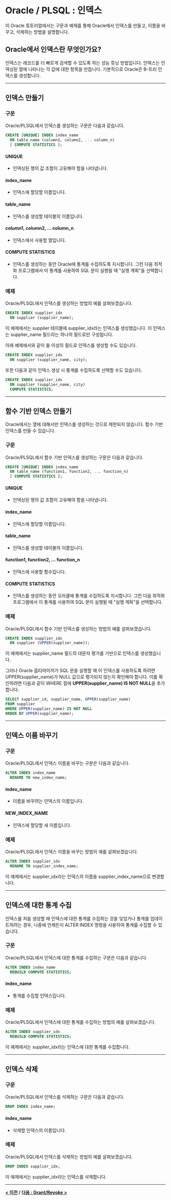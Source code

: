# Oracle / PLSQL : 인덱스

이 Oracle 튜토리얼에서는 구문과 예제를 통해 Oracle에서 인덱스를 만들고, 이름을 바꾸고, 삭제하는 방법을 설명합니다.

## Oracle에서 인덱스란 무엇인가요?
인덱스는 레코드를 더 빠르게 검색할 수 있도록 하는 성능 튜닝 방법입니다. 인덱스는 인덱싱된 열에 나타나는 각 값에 대한 항목을 만듭니다. 기본적으로 Oracle은 B-트리 인덱스를 생성합니다.

---
## 인덱스 만들기

### 구문
Oracle/PLSQL에서 인덱스를 생성하는 구문은 다음과 같습니다.
```sql
CREATE [UNIQUE] INDEX index_name
  ON table_name (column1, column2, ... column_n)
  [ COMPUTE STATISTICS ];
```
#### **UNIQUE**
- 인덱싱된 행의 값 조합이 고유해야 함을 나타냅니다.
#### **index_name**
- 인덱스에 할당할 이름입니다.
#### **table_name**
- 인덱스를 생성할 테이블의 이름입니다.
#### **column1, column2, ... column_n**
- 인덱스에서 사용할 열입니다.
#### **COMPUTE STATISTICS**
- 인덱스를 생성하는 동안 Oracle에 통계를 수집하도록 지시합니다. 그런 다음 최적화 프로그램에서 이 통계를 사용하여 SQL 문이 실행될 때 "실행 계획"을 선택합니다.

### 예제
Oracle/PLSQL에서 인덱스를 생성하는 방법의 예를 살펴보겠습니다.
```sql
CREATE INDEX supplier_idx
  ON supplier (supplier_name);
```
이 예제에서는 supplier 테이블에 supplier_idx라는 인덱스를 생성했습니다. 이 인덱스는 supplier_name 필드라는 하나의 필드로만 구성됩니다.

아래 예제에서와 같이 둘 이상의 필드로 인덱스를 생성할 수도 있습니다.
```sql
CREATE INDEX supplier_idx
  ON supplier (supplier_name, city);
```
또한 다음과 같이 인덱스 생성 시 통계를 수집하도록 선택할 수도 있습니다.
```sql
CREATE INDEX supplier_idx
  ON supplier (supplier_name, city)
  COMPUTE STATISTICS;
```

---
## 함수 기반 인덱스 만들기
Oracle에서는 열에 대해서만 인덱스를 생성하는 것으로 제한되지 않습니다. 함수 기반 인덱스를 만들 수 있습니다.

### 구문
Oracle/PLSQL에서 함수 기반 인덱스를 생성하는 구문은 다음과 같습니다.
```sql
CREATE [UNIQUE] INDEX index_name
  ON table_name (function1, function2, ... function_n)
  [ COMPUTE STATISTICS ];
```
#### **UNIQUE**
- 인덱싱된 행의 값 조합이 고유해야 함을 나타냅니다.
#### **index_name**
- 인덱스에 할당할 이름입니다.
#### **table_name**
- 인덱스를 생성할 테이블의 이름입니다.
#### **function1, function2, ... function_n**
- 인덱스에 사용할 함수입니다.
#### **COMPUTE STATISTICS**
- 인덱스를 생성하는 동안 오라클에 통계를 수집하도록 지시합니다. 그런 다음 최적화 프로그램에서 이 통계를 사용하여 SQL 문이 실행될 때 "실행 계획"을 선택합니다.

### 예제
Oracle/PLSQL에서 함수 기반 인덱스를 생성하는 방법의 예를 살펴보겠습니다.
```sql
CREATE INDEX supplier_idx
  ON supplier (UPPER(supplier_name));
```
이 예제에서는 supplier_name 필드의 대문자 평가를 기반으로 인덱스를 생성했습니다.

그러나 Oracle 옵티마이저가 SQL 문을 실행할 때 이 인덱스를 사용하도록 하려면 UPPER(supplier_name)가 NULL 값으로 평가되지 않는지 확인해야 합니다. 이를 확인하려면 다음과 같이 WHERE 절에 **UPPER(supplier_name) IS NOT NULL**을 추가합니다.
```sql
SELECT supplier_id, supplier_name, UPPER(supplier_name)
FROM supplier
WHERE UPPER(supplier_name) IS NOT NULL
ORDER BY UPPER(supplier_name);
```

---
## 인덱스 이름 바꾸기

### 구문
Oracle/PLSQL에서 인덱스 이름을 바꾸는 구문은 다음과 같습니다.
```sql
ALTER INDEX index_name
  RENAME TO new_index_name;
```
#### **index_name**
- 이름을 바꾸려는 인덱스의 이름입니다.
#### **NEW_INDEX_NAME**
- 인덱스에 할당할 새 이름입니다.

### 예제
Oracle/PLSQL에서 인덱스 이름을 바꾸는 방법의 예를 살펴보겠습니다.
```sql
ALTER INDEX supplier_idx
  RENAME TO supplier_index_name;
```
이 예제에서는 supplier_idx라는 인덱스의 이름을 supplier_index_name으로 변경합니다.

---
## 인덱스에 대한 통계 수집
인덱스를 처음 생성할 때 인덱스에 대한 통계를 수집하는 것을 잊었거나 통계를 업데이트하려는 경우, 나중에 언제든지 ALTER INDEX 명령을 사용하여 통계를 수집할 수 있습니다.

### 구문
Oracle/PLSQL에서 인덱스에 대한 통계를 수집하는 구문은 다음과 같습니다.
```sql
ALTER INDEX index_name
  REBUILD COMPUTE STATISTICS;
```
#### **index_name**
- 통계를 수집할 인덱스입니다.

### 예제
Oracle/PLSQL에서 인덱스에 대한 통계를 수집하는 방법의 예를 살펴보겠습니다.
```sql
ALTER INDEX supplier_idx
  REBUILD COMPUTE STATISTICS;
```
이 예제에서는 supplier_idx라는 인덱스에 대한 통계를 수집합니다.

---
## 인덱스 삭제

### 구문
Oracle/PLSQL에서 인덱스를 삭제하는 구문은 다음과 같습니다.
```sql
DROP INDEX index_name;
```
#### **index_name**
- 삭제할 인덱스의 이름입니다.

### 예제
Oracle/PLSQL에서 인덱스를 삭제하는 방법의 예를 살펴보겠습니다.
```sql
DROP INDEX supplier_idx;
```
이 예제에서는 supplier_idx라는 인덱스를 삭제합니다.

---
**[< 이전](CHECK_Constraints.md) / [다음 : Grant/Revoke >](Grant_Revoke.md)**